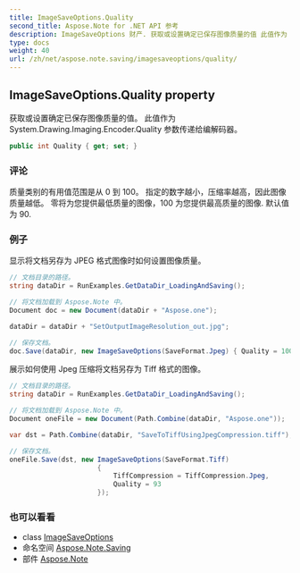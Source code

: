 ```yaml
---
title: ImageSaveOptions.Quality
second_title: Aspose.Note for .NET API 参考
description: ImageSaveOptions 财产. 获取或设置确定已保存图像质量的值 此值作为 System.Drawing.Imaging.Encoder.Quality 参数传递给编解码器
type: docs
weight: 40
url: /zh/net/aspose.note.saving/imagesaveoptions/quality/
---
```

## ImageSaveOptions.Quality property

获取或设置确定已保存图像质量的值。 此值作为 System.Drawing.Imaging.Encoder.Quality 参数传递给编解码器。

```csharp
public int Quality { get; set; }
```

### 评论

质量类别的有用值范围是从 0 到 100。 指定的数字越小，压缩率越高，因此图像质量越低。 零将为您提供最低质量的图像，100 为您提供最高质量的图像. 默认值为 90.

### 例子

显示将文档另存为 JPEG 格式图像时如何设置图像质量。

```csharp
// 文档目录的路径。
string dataDir = RunExamples.GetDataDir_LoadingAndSaving();

// 将文档加载到 Aspose.Note 中。
Document doc = new Document(dataDir + "Aspose.one");

dataDir = dataDir + "SetOutputImageResolution_out.jpg";

// 保存文档。
doc.Save(dataDir, new ImageSaveOptions(SaveFormat.Jpeg) { Quality = 100 });
```

展示如何使用 Jpeg 压缩将文档另存为 Tiff 格式的图像。

```csharp
// 文档目录的路径。
string dataDir = RunExamples.GetDataDir_LoadingAndSaving();

// 将文档加载到 Aspose.Note 中。
Document oneFile = new Document(Path.Combine(dataDir, "Aspose.one"));

var dst = Path.Combine(dataDir, "SaveToTiffUsingJpegCompression.tiff");

// 保存文档。
oneFile.Save(dst, new ImageSaveOptions(SaveFormat.Tiff)
                      {
                          TiffCompression = TiffCompression.Jpeg,
                          Quality = 93
                      });
```

### 也可以看看

* class [ImageSaveOptions](../)
* 命名空间 [Aspose.Note.Saving](../../imagesaveoptions/)
* 部件 [Aspose.Note](../../../)


